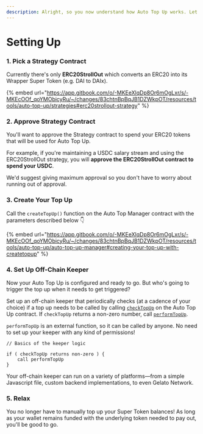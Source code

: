 ```yaml
---
description: Alright, so you now understand how Auto Top Up works. Let's set one up!
---
```


# Setting Up

### 1. Pick a Strategy Contract

Currently there's only **ERC20StrollOut** which converts an ERC20 into its Wrapper Super Token (e.g. DAI to DAIx).

{% embed url="https://app.gitbook.com/o/-MKEeXlqDp8Or6mOgLxr/s/-MKEcOOf_qoYMObicyRu/~/changes/83chtnBpBqJB1DZWkpOT/resources/tools/auto-top-up/strategies#erc20strollout-strategy" %}

### 2. Approve Strategy Contract

You'll want to approve the Strategy contract to spend your ERC20 tokens that will be used for Auto Top Up.&#x20;

For example, if you're maintaining a USDC salary stream and using the ERC20StrollOut strategy, you will **approve the ERC20StrollOut contract to spend your USDC**.&#x20;

We'd suggest giving maximum approval so you don't have to worry about running out of approval.&#x20;

### 3. Create Your Top Up

Call the `createTopUp()` function on the Auto Top Manager contract with the parameters described below 👇

{% embed url="https://app.gitbook.com/o/-MKEeXlqDp8Or6mOgLxr/s/-MKEcOOf_qoYMObicyRu/~/changes/83chtnBpBqJB1DZWkpOT/resources/tools/auto-top-up/auto-top-up-manager#creating-your-top-up-with-createtopup" %}

### 4. Set Up Off-Chain Keeper

Now your Auto Top Up is configured and ready to go. But who's going to trigger the top up when it needs to get triggered?

Set up an off-chain keeper that periodically checks (at a cadence of your choice) if a top up needs to be called by calling [`checkTopUp`](https://app.gitbook.com/o/-MKEeXlqDp8Or6mOgLxr/s/-MKEcOOf\_qoYMObicyRu/\~/changes/83chtnBpBqJB1DZWkpOT/resources/tools/auto-top-up/auto-top-up-manager#checking-in-on-top-ups-with-checktopup) on the Auto Top Up contract. If `checkTopUp` returns a non-zero number, call [`performTopUp`](https://app.gitbook.com/o/-MKEeXlqDp8Or6mOgLxr/s/-MKEcOOf\_qoYMObicyRu/\~/changes/83chtnBpBqJB1DZWkpOT/resources/tools/auto-top-up/auto-top-up-manager#call-top-up-on-account).&#x20;

`performTopUp` is an external function, so it can be called by anyone. No need to set up your keeper with any kind of permissions!

```
// Basics of the keeper logic

if ( checkTopUp returns non-zero ) {
    call performTopUp
}
```

Your off-chain keeper can run on a variety of platforms—from a simple Javascript file, custom backend implementations, to even Gelato Network.&#x20;

### 5. Relax

You no longer have to manually top up your Super Token balances! As long as your wallet remains funded with the underlying token needed to pay out, you'll be good to go.

